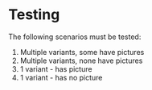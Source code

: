 # Testing

The following scenarios must be tested:
1. Multiple variants, some have pictures
2. Multiple variants, none have pictures
3. 1 variant - has picture
4. 1 variant - has no picture